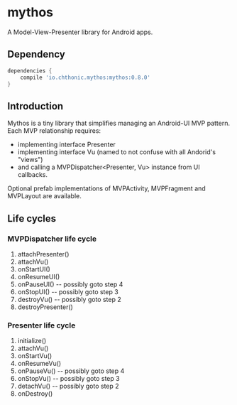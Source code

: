 # mythos
A Model-View-Presenter library for Android apps.

## Dependency
```groovy
dependencies {
	compile 'io.chthonic.mythos:mythos:0.8.0'
}
```

## Introduction
Mythos is a tiny library that simplifies managing an Android-UI MVP pattern. Each MVP relationship requires:
* implementing interface Presenter
* implementing interface Vu (named to not confuse with all Andorid's "views") 
* and calling a MVPDispatcher\<Presenter, Vu\> instance from UI callbacks. 
 
Optional prefab implementations of MVPActivity, MVPFragment and MVPLayout are available.

## Life cycles

### MVPDispatcher life cycle
1. attachPresenter()
2. attachVu()
3. onStartUI()
4. onResumeUI()
5. onPauseUI() -- possibly goto step 4
6. onStopUI() -- possibly goto step 3
7. destroyVu()  -- possibly goto step 2
8. destroyPresenter()

### Presenter life cycle
1. initialize()
2. attachVu()
3. onStartVu()
4. onResumeVu()
5. onPauseVu() -- possibly goto step 4
6. onStopVu() -- possibly goto step 3
5. detachVu() -- possibly goto step 2
6. onDestroy()




